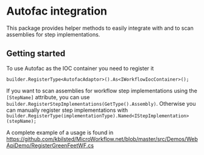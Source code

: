 # Autofac integration

This package provides helper methods to easily integrate with and to scan assemblies for step implementations.

## Getting started

To use Autofac as the IOC container you need to register it 

```
builder.RegisterType<AutofacAdaptor>().As<IWorkflowIocContainer>();
```

If you want to scan assemblies for workflow step implementations using the `[StepName]` attribute, you can use `builder.RegisterStepImplementations(GetType().Assembly)`. Otherwise you can manually register step implementations with
 `builder.RegisterType(implementationType).Named<IStepImplementation>(stepName);`

A complete example of a usage is found in https://github.com/kbilsted/MicroWorkflow.net/blob/master/src/Demos/WebApiDemo/RegisterGreenFeetWF.cs
